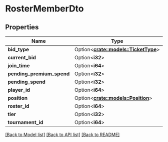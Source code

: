 # RosterMemberDto

## Properties

Name | Type | Description | Notes
------------ | ------------- | ------------- | -------------
**bid_type** | Option<[**crate::models::TicketType**](TicketType.md)> |  | [optional]
**current_bid** | Option<**i32**> |  | [optional]
**join_time** | Option<**i64**> |  | [optional]
**pending_premium_spend** | Option<**i32**> |  | [optional]
**pending_spend** | Option<**i32**> |  | [optional]
**player_id** | Option<**i64**> |  | [optional]
**position** | Option<[**crate::models::Position**](Position.md)> |  | [optional]
**roster_id** | Option<**i64**> |  | [optional]
**tier** | Option<**i32**> |  | [optional]
**tournament_id** | Option<**i64**> |  | [optional]

[[Back to Model list]](../README.md#documentation-for-models) [[Back to API list]](../README.md#documentation-for-api-endpoints) [[Back to README]](../README.md)


